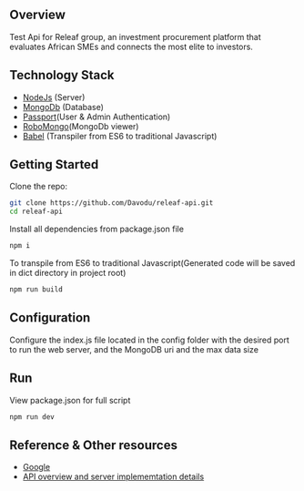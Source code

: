 ## Overview
Test Api for Releaf group, an investment procurement platform that evaluates African SMEs and connects the most elite to investors.

## Technology Stack
- [NodeJs](https://nodejs.org/en/) (Server)
- [MongoDb](https://www.mongodb.com/) (Database)
- [Passport](http://passportjs.org/)(User & Admin Authentication)
- [RoboMongo](https://robomongo.org/)(MongoDb viewer)
- [Babel](https://babeljs.io/) (Transpiler from ES6 to traditional Javascript)

## Getting Started
Clone the repo:
```sh
git clone https://github.com/Davodu/releaf-api.git
cd releaf-api
```
Install all dependencies from package.json file
```js
npm i
```
To transpile from ES6 to traditional Javascript(Generated code will be saved in dict directory in project root)
```sh
npm run build
```
## Configuration
Configure the index.js file located in the config folder with the desired port to run the web server, and the MongoDB uri and the max data size
## Run
View package.json for full script 
```sh
npm run dev
```
## Reference & Other resources
- [Google](https://www.google.com ) <br>
- [API overview and server implememtation details](https://docs.google.com/document/d/1SmkemQDRdIufVBYm5SXV1TQ2iLmJLkqay19Jpb3OaBQ/edit?usp=sharing)
